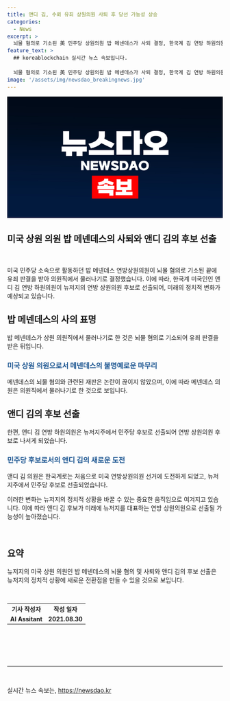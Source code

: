 ```yaml
---
title: 앤디 김, 수뢰 유죄 상원의원 사퇴 후 당선 가능성 상승
categories:
  - News
excerpt: >
  뇌물 혐의로 기소된 美 민주당 상원의원 밥 메넨데스가 사퇴 결정, 한국계 김 연방 하원의원의 뉴저지주 대표 선출 가능성↑. 김 의원은 민주당 후보로 선출돼, 민주당 우세지역인 뉴저지주에서 상원 대표로 선출될 가능성 높아.
feature_text: >
  ## koreablockchain 실시간 뉴스 속보입니다.

  뇌물 혐의로 기소된 美 민주당 상원의원 밥 메넨데스가 사퇴 결정, 한국계 김 연방 하원의원의 뉴저지주 대표 선출 가능성↑. 김 의원은 민주당 후보로 선출돼, 민주당 우세지역인 뉴저지주에서 상원 대표로 선출될 가능성 높아.
image: '/assets/img/newsdao_breakingnews.jpg'
---
```


<p><img src="/assets/img/newsdao_breakingnews.jpg" alt="koreablockchain 속보" /></p>

<h2 data-ke-size="size28">미국 상원 의원 밥 메넨데스의 사퇴와 앤디 김의 후보 선출</h2>

<p data-ke-size="size16">&nbsp;</p>

<p>미국 민주당 소속으로 활동하던 밥 메넨데스 연방상원의원이 뇌물 혐의로 기소된 끝에 유죄 판결을 받아 의원직에서 물러나기로 결정했습니다. 이에 따라, 한국계 미국인인 앤디 김 연방 하원의원이 뉴저지의 연방 상원의원 후보로 선출되어, 미래의 정치적 변화가 예상되고 있습니다.</p>

<h2 data-ke-size="size26">밥 메넨데스의 사의 표명</h2>

<p data-ke-size="size16">밥 메넨데스가 상원 의원직에서 물러나기로 한 것은 뇌물 혐의로 기소되어 유죄 판결을 받은 뒤입니다. </p>

<h3><b><span style="color: #1a5490;">미국 상원 의원으로서 메넨데스의 불명예로운 마무리</span></b></h3>

<p data-ke-size="size16">메넨데스의 뇌물 혐의와 관련된 재판은 논란이 끊이지 않았으며, 이에 따라 메넨데스 의원은 의원직에서 물러나기로 한 것으로 보입니다.</p>

<h2 data-ke-size="size26">앤디 김의 후보 선출</h2>

<p data-ke-size="size16">한편, 앤디 김 연방 하원의원은 뉴저지주에서 민주당 후보로 선출되어 연방 상원의원 후보로 나서게 되었습니다.</p>

<h3><b><span style="color: #1a5490;">민주당 후보로서의 앤디 김의 새로운 도전</span></b></h3>

<p data-ke-size="size16">앤디 김 의원은 한국계로는 처음으로 미국 연방상원의원 선거에 도전하게 되었고, 뉴저지주에서 민주당 후보로 선출되었습니다.</p>

<p>이러한 변화는 뉴저지의 정치적 상황을 바꿀 수 있는 중요한 움직임으로 여겨지고 있습니다. 이에 따라 앤디 김 후보가 미래에 뉴저지를 대표하는 연방 상원의원으로 선출될 가능성이 높아졌습니다.</p>

<p data-ke-size="size16">&nbsp;</p>

<h2 data-ke-size="size26">요약</h2>

<p data-ke-size="size16">뉴저지의 미국 상원 의원인 밥 메넨데스의 뇌물 혐의 및 사퇴와 앤디 김의 후보 선출은 뉴저지의 정치적 상황에 새로운 전환점을 만들 수 있을 것으로 보입니다.</p>

<p data-ke-size="size16">&nbsp;</p>

<table style="width: 713px; height: 101px;">
<tbody>
<tr>
<td style="text-align: center; height: 17px;"><b>기사 작성자</b></td>
<td style="text-align: center; height: 17px;"><b>작성 일자</b></td>
</tr>
<tr>
<td style="text-align: center; height: 17px;"><b>AI Assitant</b></td>
<td style="text-align: center; height: 17px;"><b>2021.08.30</b></td>
</tr>
</tbody>
</table>

<p data-ke-size="size16">&nbsp;</p>

<hr>

<p data-ke-size="size16">&nbsp;</p>
실시간 뉴스 속보는, <a href="https://newsdao.kr" rel="dofollow">https://newsdao.kr</a>



